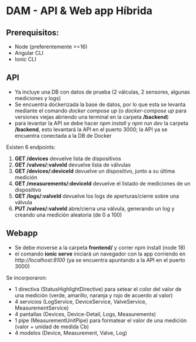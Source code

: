 # DAM - API & Web app Híbrida

## Prerequisitos:

- Node (preferentemente >=16)
- Angular CLI
- Ionic CLI

## API

- Ya incluye una DB con datos de prueba (2 válculas, 2 sensores, algunas mediciones y logs)
- Se encuentra dockerizada la base de datos, por lo que esta se levanta mediante el comando _docker compose up_ (o _docker-compose up_ para versiones viejas abriendo una terminal en la carpeta **/backend**)
- para levantar la API se debe hacer _npm install_ y _npm run dev_ la carpeta **/backend**, esto levantará la API en el puerto 3000; la API ya se encuentra conectada a la DB de Docker

Existen 6 endpoints:
1. **GET /devices** devuelve lista de dispositivos
2. **GET /valves/:valveId** devuelve lista de válvulas
3. **GET /devices/:deviceId** devuelve un dispositivo, junto a su última medición
4. **GET /measurements/:deviceId** devuelve el listado de mediciones de un dispositivo
5. **GET /logs/:valveId** devuelve los logs de aperturas/cierre sobre una válvula
6. **PUT /valves/:valveId** abre/cierra una válvula, generando un log y creando una medición aleatoria (de 0 a 100)

## Webapp

- Se debe moverse a la carpeta **frontend/** y correr npm install (node 18)
- el comando **ionic serve** iniciará un navegador con la app corriendo en *http://localhost:8100* (ya se encuentra apuntando a la API en el puerto 3000)

Se incorporaron:

- 1 directiva (StatusHighlightDirective) para setear el color del valor de una medición (verde, amarillo, naranja y rojo de acuerdo al valor)
- 4 servicios (LogService, DeviceService, ValveService, MeasurementService)
- 4 pantallas (Devices, Device-Detail, Logs, Measurements)
- 1 pipe (MeasurementUnitPipe) para formatear el valor de una medición (valor + unidad de medida Cb)
- 4 modelos (Device, Measurement, Valve, Log)
